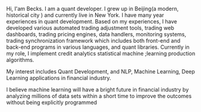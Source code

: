 Hi, I'am Becks. I am a quant developer. I grew up in Beijing(a modern, historical city ) and currently live in New York. I have many year experiences in quant development. Based on my experiences, I have developed various automated trading adjustment tools, trading web dashboards, trading pricing engines, data handlers, monitoring systems, trading synchronization framework which includes both front-end and back-end programs in various languages, and quant libraries. Currently in my role, I implement credit analytics statistical machine ;learning production algorithms.

My interest includes Quant Development, and NLP, Machine Learning, Deep Learning applications in financial industry. 

I believe machine learning will have a bright future in financial industry by analyzing millions of data sets within a short time to improve the outcomes without being explicitly programmed
